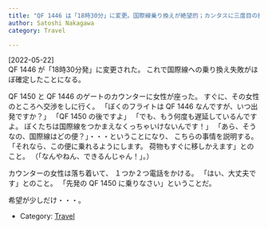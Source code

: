 ```yaml
---
title: "QF 1446 は「18時30分」に変更。国際線乗り換えが絶望的；カンタスに三度目の挑戦。やっと便を変更できた。"
author: Satoshi Nakagawa
category: Travel

---
```


[2022-05-22]  
 QF 1446 が「18時30分発」に変更された。
これで国際線への乗り換え失敗がほぼ確定したことになる。

 QF 1450 と QF 1446 のゲートのカウンターに女性が座った。
すぐに、その女性のところへ交渉をしに行く。
「ぼくのフライトは QF 1446 なんですが、いつ出発ですか？」
「QF 1450 の後ですよ」
「でも、もう何度も遅延しているんですよ。
ぼくたちは国際線をつかまえなくっちゃいけないんです！」
「あら、そうなの、国際線はどの便？」・・・ということになり、
こちらの事情を説明する。
「それなら、この便に乗れるようにします。
荷物もすぐに移しかえます」とのこと。
（「なんやねん、できるんじゃん！」。）

 カウンターの女性は落ち着いて、
１つか２つ電話をかける。
「はい、大丈夫です」とのこと。
「先発の QF 1450 に乗りなさい」ということだ。

 希望が少しだけ・・・。

- Category: [Travel](/categories.html#Travel)

